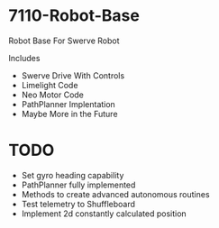 # 7110-Robot-Base

Robot Base For Swerve Robot

Includes

* Swerve Drive With Controls
* Limelight Code
* Neo Motor Code
* PathPlanner Implentation
* Maybe More in the Future

# TODO

- Set gyro heading capability 
- PathPlanner fully implemented
- Methods to create advanced autonomous routines
- Test telemetry to Shuffleboard
- Implement 2d constantly calculated position
